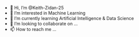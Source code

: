 - 👋 Hi, I’m @Keith-Zidan-25
- 👀 I’m interested in Machine Learning
- 🌱 I’m currently learning Artificial Intelligence & Data Science
- 💞️ I’m looking to collaborate on ...
- 📫 How to reach me ...

<!---
Keith-Zidan-25/Keith-Zidan-25 is a ✨ special ✨ repository because its `README.md` (this file) appears on your GitHub profile.
You can click the Preview link to take a look at your changes.
--->

